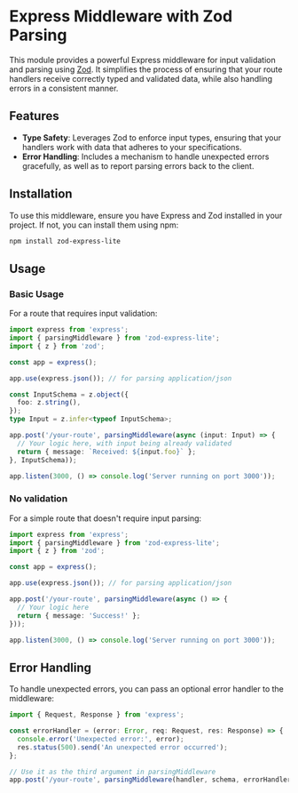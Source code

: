# Express Middleware with Zod Parsing

This module provides a powerful Express middleware for input validation and parsing using [Zod](https://zod.dev). 
It simplifies the process of ensuring that your route handlers receive correctly typed and validated data, 
while also handling errors in a consistent manner.

## Features

- **Type Safety**: Leverages Zod to enforce input types, ensuring that your handlers work with data that adheres to your specifications.
- **Error Handling**: Includes a mechanism to handle unexpected errors gracefully, as well as to report parsing errors back to the client.

## Installation

To use this middleware, ensure you have Express and Zod installed in your project. If not, you can install them using npm:

```zsh
npm install zod-express-lite
```

## Usage

### Basic Usage
For a route that requires input validation:

```typescript
import express from 'express';
import { parsingMiddleware } from 'zod-express-lite';
import { z } from 'zod';

const app = express();

app.use(express.json()); // for parsing application/json

const InputSchema = z.object({
  foo: z.string(),
});
type Input = z.infer<typeof InputSchema>;

app.post('/your-route', parsingMiddleware(async (input: Input) => {
  // Your logic here, with input being already validated
  return { message: `Received: ${input.foo}` };
}, InputSchema));

app.listen(3000, () => console.log('Server running on port 3000'));

```

### No validation

For a simple route that doesn't require input parsing:

```typescript
import express from 'express';
import { parsingMiddleware } from 'zod-express-lite';
import { z } from 'zod';

const app = express();

app.use(express.json()); // for parsing application/json

app.post('/your-route', parsingMiddleware(async () => {
  // Your logic here
  return { message: 'Success!' };
}));

app.listen(3000, () => console.log('Server running on port 3000'));
```

## Error Handling

To handle unexpected errors, you can pass an optional error handler to the middleware:

```typescript
import { Request, Response } from 'express';

const errorHandler = (error: Error, req: Request, res: Response) => {
  console.error('Unexpected error:', error);
  res.status(500).send('An unexpected error occurred');
};

// Use it as the third argument in parsingMiddleware
app.post('/your-route', parsingMiddleware(handler, schema, errorHandler));
```

